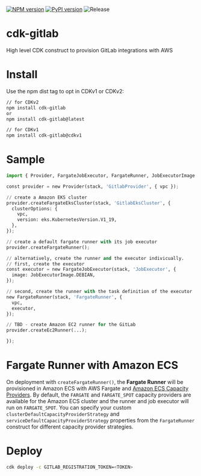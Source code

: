[![NPM version](https://badge.fury.io/js/cdk-gitlab.svg)](https://badge.fury.io/js/cdk-gitlab)
[![PyPI version](https://badge.fury.io/py/cdk-gitlab.svg)](https://badge.fury.io/py/cdk-gitlab)
![Release](https://github.com/pahud/cdk-gitlab/workflows/Release/badge.svg)

# cdk-gitlab

High level CDK construct to provision GitLab integrations with AWS

# Install

Use the npm dist tag to opt in CDKv1 or CDKv2:

```sh
// for CDKv2
npm install cdk-gitlab
or
npm install cdk-gitlab@latest

// for CDKv1
npm install cdk-gitlab@cdkv1
```

# Sample

```python
import { Provider, FargateJobExecutor, FargateRunner, JobExecutorImage } from 'cdk-gitlab';

const provider = new Provider(stack, 'GitlabProvider', { vpc });

// create a Amazon EKS cluster
provider.createFargateEksCluster(stack, 'GitlabEksCluster', {
  clusterOptions: {
    vpc,
    version: eks.KubernetesVersion.V1_19,
  },
});

// create a default fargate runner with its job executor
provider.createFargateRunner();

// alternatively, create the runner and the executor indivicually.
// first, create the executor
const executor = new FargateJobExecutor(stack, 'JobExecutor', {
  image: JobExecutorImage.DEBIAN,
});

// second, create the runner with the task definition of the executor
new FargateRunner(stack, 'FargateRunner', {
  vpc,
  executor,
});

// TBD - create Amazon EC2 runner for the GitLab
provider.createEc2Runner(...);

});
```

# Fargate Runner with Amazon ECS

On deployment with `createFargateRunner()`, the **Fargate Runner** will be provisioned in Amazon ECS with AWS Fargate and [Amazon ECS Capacity Providers](https://docs.aws.amazon.com/AmazonECS/latest/developerguide/cluster-capacity-providers.html). By default, the `FARGATE` and `FARGATE_SPOT` capacity providers are available for the Amazon ECS cluster and the runner and job executor will run on `FARGATE_SPOT`. You can specify your custom `clusterDefaultCapacityProviderStrategy` and `serviceDefaultCapacityProviderStrategy` properties from the `FargateRunner` construct for different capacity provider strategies.

# Deploy

```sh
cdk deploy -c GITLAB_REGISTRATION_TOKEN=<TOKEN>
```
